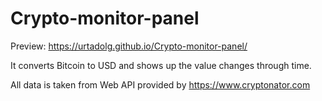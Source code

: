 # Crypto-monitor-panel

Preview: https://urtadolg.github.io/Crypto-monitor-panel/

It converts Bitcoin to USD and shows up the value changes through time.

All data is taken from Web API provided by https://www.cryptonator.com
